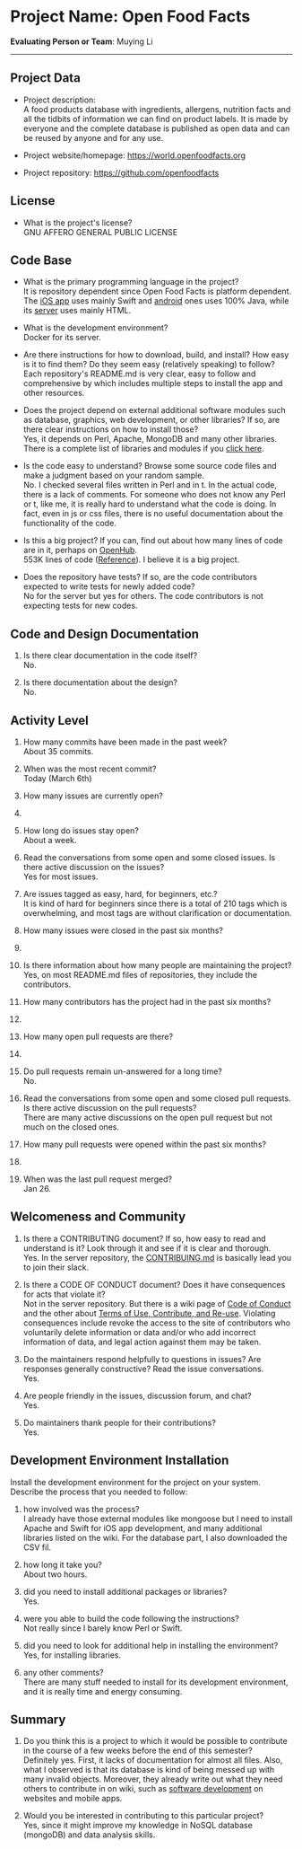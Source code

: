 # Project Name:  Open Food Facts



**Evaluating Person or Team**:
Muying Li

---

## Project Data

- Project description: <br>
A food products database with ingredients, allergens, nutrition facts and all the tidbits of information we can find on product labels. It is made by everyone and the complete database is published as open data and can be reused by anyone and for any use.

- Project website/homepage: https://world.openfoodfacts.org

- Project repository: https://github.com/openfoodfacts



## License

- What is the project's license? <br>
GNU AFFERO GENERAL PUBLIC LICENSE


## Code Base


- What is the primary programming language in the project?<br>
It is repository dependent since Open Food Facts is platform dependent. The [iOS app](https://github.com/openfoodfacts/openfoodfacts-ios) uses mainly Swift and [android](https://github.com/openfoodfacts/openfoodfacts-androidapp) ones uses 100% Java, while its [server](https://github.com/openfoodfacts/openfoodfacts-server) uses mainly HTML. 

- What is the development environment? <br>
Docker for its server.

- Are there instructions for how to download, build, and install? How easy is it
to find them? Do they seem easy (relatively speaking) to follow? <br>
Each repository's README.md is very clear, easy to follow and comprehensive by which includes multiple steps to install the app and other resources. 

- Does the project depend on external additional software modules such as
database,  graphics, web development, or other libraries? If so, are there clear instructions on how to install those? <br>
Yes, it depends on Perl, Apache, MongoDB and many other libraries. There is a complete list of libraries and modules if you [click here](https://en.wiki.openfoodfacts.org/Product_Opener/Installation#Libraries).

- Is the code easy to understand? Browse some source code files and make
a judgment based on your random sample. <br>
No. I checked several files written in Perl and in t. In the actual code, there is a lack of comments. For someone who does not know any Perl or t, like me, it is really hard to understand what the code is doing. In fact, even in js or css files, there is no useful documentation about the functionality of the code.

- Is this a big project? If you can, find out about how many lines of code
are in it, perhaps on [OpenHub](https://www.openhub.net/). <br>
553K lines of code ([Reference](https://www.openhub.net/p?ref=homepage&query=open+food+facts)). I believe it is a big project.

- Does the repository have tests? If so, are the code contributors expected to write tests for newly added code? <br>
No for the server but yes for others. The code contributors is not expecting tests for new codes.



## Code and Design Documentation
1. Is there clear documentation in the code itself? <br>
No.

1. Is there documentation about the design?  <br>
No.

## Activity Level


1. How many commits have been made in the past week? <br>
About 35 commits.

1. When was the most recent commit? <br>
Today (March 6th)

1. How many issues are currently open? <br>
725.

1. How long do issues stay open? <br>
About a week.

1. Read the conversations from some open and some closed issues. Is there active discussion on the issues? <br>
Yes for most issues.

1. Are issues tagged as easy, hard, for beginners, etc.? <br>
It is kind of hard for beginners since there is a total of 210 tags which is overwhelming, and most tags are without clarification or documentation.

1. How many issues were closed in the past six months? <br>
182.

1. Is there information about how many people are maintaining the project? <br>
Yes, on most README.md files of repositories, they include the contributors.

1. How many contributors has the project had in the past six months? <br>
17.

1. How many open pull requests are there? <br>
32.

1. Do pull requests remain un-answered for a long time? <br>
No.

1. Read the conversations from some open and some closed pull requests.  Is there active discussion on the pull requests? <br>
There are many active discussions on the open pull request but not much on the closed ones.

1. How many pull requests were opened within the past six months? <br>
19.

1. When was the last  pull request  merged? <br>
Jan 26.

## Welcomeness and Community

1. Is there a CONTRIBUTING document? If so, how easy to read and understand is it?
Look through it and see if it is clear and thorough. <br>
Yes. In the server repository, the [CONTRIBUING.md](https://github.com/openfoodfacts/openfoodfacts-server/blob/master/CONTRIBUTING.md) is basically lead you to join their slack.

1. Is there a CODE OF CONDUCT document? Does it have consequences for acts that
violate it? <br>
Not in the server repository. But there is a wiki page of [Code of Conduct](https://en.wiki.openfoodfacts.org/Code_of_conduct) and the other about [Terms of Use, Contribute, and Re-use](https://world.openfoodfacts.org/terms-of-use). Violating consequences include revoke the access to the site of contributors who voluntarily delete information or data and/or who add incorrect information of data, and legal action against them may be taken. 

1. Do the maintainers respond helpfully to questions in issues?
Are responses generally constructive? Read the issue conversations. <br>
Yes.

1. Are people friendly in the issues, discussion forum, and chat? <br>
Yes.

1. Do maintainers thank people for their contributions? <br>
Yes.

## Development Environment Installation

Install the development environment for the project on your system.
Describe the process that you needed to follow:

1. how involved was the process? <br>
I already have those external modules like mongoose but I need to install Apache and Swift for iOS app development, and many additional libraries listed on the wiki.  For the database part, I also downloaded the CSV fil. 

1. how long it take you? <br>
About two hours.

1. did you need to install additional packages or libraries? <br>
Yes. 

1. were you able to build the code following the instructions? <br>
Not really since I barely know Perl or Swift.

1. did you need to look for additional help in installing the environment? <br>
Yes, for installing libraries.

1. any other comments? <br>
There are many stuff needed to install for its development environment, and it is really time and energy consuming.


## Summary
1. Do you think  this is a project to which it would be possible to contribute
in the course of a few weeks before the end of this semester? <br>
Definitely yes. First, it lacks of documentation for almost all files. Also, what I observed is that its database is kind of being messed up with many invalid objects. Moreover, they already write out what they need others to contribute in on wiki, such as [software development](https://en.wiki.openfoodfacts.org/Software_Development) on websites and mobile apps.


1. Would you be interested in contributing to this particular project? <br>
Yes, since it might improve my knowledge in NoSQL database (mongoDB) and data analysis skills.
